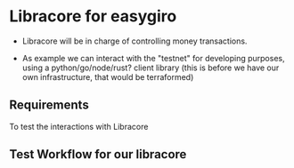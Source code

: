 # Libracore for easygiro


* Libracore will be in charge of controlling money transactions. 

* As example we can interact with the "testnet" for developing purposes, using a python/go/node/rust? client library 
(this is before we have our own infrastructure, that would be terraformed) 


## Requirements 

To test the interactions with Libracore



## Test Workflow for our libracore 

